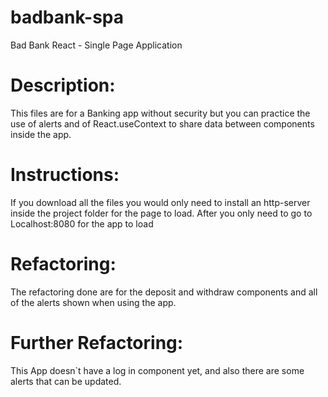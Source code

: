 # badbank-spa
Bad Bank React - Single Page Application
# Description:
This files are for a Banking app without security but you can practice the use of alerts and of React.useContext to share data between components inside the app.
# Instructions:
If you download all the files you would only need to install an http-server inside the project folder for the page to load.
After you only need to go to Localhost:8080 for the app to load
# Refactoring:
The refactoring done are for the deposit and withdraw components and all of the alerts shown when using the app.
# Further Refactoring:
This App doesn`t have a log in component yet, and also there are some alerts that can be updated.
